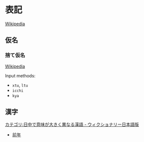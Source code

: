 # 表記
[Wikipedia](https://ja.wikipedia.org/wiki/%E6%97%A5%E6%9C%AC%E8%AA%9E%E3%81%AE%E8%A1%A8%E8%A8%98%E4%BD%93%E7%B3%BB)

## 仮名
### 捨て仮名
[Wikipedia](https://ja.wikipedia.org/wiki/%E6%8D%A8%E3%81%A6%E4%BB%AE%E5%90%8D)

Input methods:
- `xtu`, `ltu`
- `icchi`
- `kya`

## 漢字
[カテゴリ:日中で意味が大きく異なる漢語 - ウィクショナリー日本語版](https://ja.wiktionary.org/wiki/%E3%82%AB%E3%83%86%E3%82%B4%E3%83%AA:%E6%97%A5%E4%B8%AD%E3%81%A7%E6%84%8F%E5%91%B3%E3%81%8C%E5%A4%A7%E3%81%8D%E3%81%8F%E7%95%B0%E3%81%AA%E3%82%8B%E6%BC%A2%E8%AA%9E)
- [前年](https://ja.wiktionary.org/wiki/%E5%89%8D%E5%B9%B4)